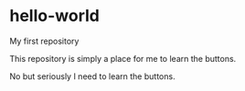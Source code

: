 hello-world
===========

My first repository

This repository is simply a place for me to learn the buttons.

No but seriously I need to learn the buttons.
